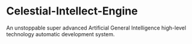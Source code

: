 # Celestial-Intellect-Engine
An unstoppable super advanced Artificial General Intelligence high-level technology automatic development system.
